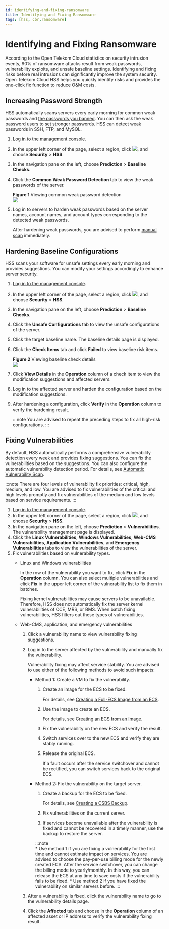 ```yaml
---
id: identifying-and-fixing-ransomware
title: Identifying and Fixing Ransomware
tags: [hss, cbr,ransomware]
---
```


# Identifying and Fixing Ransomware


According to the Open Telekom Cloud statistics on security intrusion events, 90% of ransomware attacks result from weak passwords, vulnerability exploits, and unsafe baseline settings. Identifying and fixing risks before real intrusions can significantly improve the system security. Open Telekom Cloud HSS helps you quickly identify risks and provides the one-click fix function to reduce O&M costs.

## Increasing Password Strength

HSS automatically scans servers every early morning for common weak passwords and [the passwords you banned](https://docs.otc.t-systems.com/host-security-service/umn/security_operations/policy_management/configuring_policies.html). You can then ask the weak password users to set stronger passwords. HSS can detect weak passwords in SSH, FTP, and MySQL.

1.  [Log in to the management console](https://console.otc.t-systems.com/console/).
2.  In the upper left corner of the page, select a region, click ![](/img/en-us_image_0000001312049497.png), and choose **Security** > **HSS**.
3.  In the navigation pane on the left, choose **Prediction** > **Baseline Checks**.
4.  Click the **Common Weak Password Detection** tab to view the weak passwords of the server.
    
    **Figure 1** Viewing common weak password detection  
    ![](/img/docs/best-practices/security-services/host-security-service/en-us_image_0000002177288488.png)
    
5.  Log in to servers to harden weak passwords based on the server names, account names, and account types corresponding to the detected weak passwords.
    
    After hardening weak passwords, you are advised to perform [manual scan](https://docs.otc.t-systems.com/host-security-service/umn/prediction/baseline_inspection/baseline_inspection_overview.html) immediately.
    

## Hardening Baseline Configurations

HSS scans your software for unsafe settings every early morning and provides suggestions. You can modify your settings accordingly to enhance server security.

1.  [Log in to the management console](https://console.otc.t-systems.com/console/).
2.  In the upper left corner of the page, select a region, click ![](/img/en-us_image_0000001312049497.png), and choose **Security** > **HSS**.
3.  In the navigation pane on the left, choose **Prediction** > **Baseline Checks**.
4.  Click the **Unsafe Configurations** tab to view the unsafe configurations of the server.
5.  Click the target baseline name. The baseline details page is displayed.
6.  Click the **Check Items** tab and click **Failed** to view baseline risk items.
    
    **Figure 2** Viewing baseline check details  
    ![](/img/docs/best-practices/security-services/host-security-service/en-us_image_0000002080792692.png)
    
7.  Click **View Details** in the **Operation** column of a check item to view the modification suggestions and affected servers.
8.  Log in to the affected server and harden the configuration based on the modification suggestions.
9.  After hardening a configuration, click **Verify** in the **Operation** column to verify the hardening result.
    
    :::note
        You are advised to repeat the preceding steps to fix all high-risk configurations.
    :::

## Fixing Vulnerabilities

By default, HSS automatically performs a comprehensive vulnerability detection every week and provides fixing suggestions. You can fix the vulnerabilities based on the suggestions. You can also configure the automatic vulnerability detection period. For details, see [Automatic Vulnerability Scan](https://docs.otc.t-systems.com/host-security-service/umn/prediction/vulnerability_management/vulnerability_scan.html).

:::note
    There are four levels of vulnerability fix priorities: critical, high, medium, and low. You are advised to fix vulnerabilities of the critical and high levels promptly and fix vulnerabilities of the medium and low levels based on service requirements.
:::

1.  [Log in to the management console](https://console.otc.t-systems.com/console/).
2.  In the upper left corner of the page, select a region, click ![](/img/en-us_image_0000001312049497.png), and choose **Security** > **HSS**.
3.  In the navigation pane on the left, choose **Prediction** > **Vulnerabilities**. The vulnerability management page is displayed.
4.  Click the **Linux Vulnerabilities**, **Windows Vulnerabilities**, **Web-CMS Vulnerabilities**, **Application Vulnerabilities**, and **Emergency Vulnerabilities** tabs to view the vulnerabilities of the server.
5.  Fix vulnerabilities based on vulnerability types.
    *   Linux and Windows vulnerabilities
        
        In the row of the vulnerability you want to fix, click **Fix** in the **Operation** column. You can also select multiple vulnerabilities and click **Fix** in the upper left corner of the vulnerability list to fix them in batches.
        
        Fixing kernel vulnerabilities may cause servers to be unavailable. Therefore, HSS does not automatically fix the server kernel vulnerabilities of CCE, MRS, or BMS. When batch fixing vulnerabilities, HSS filters out these types of vulnerabilities.
        
    *   Web-CMS, application, and emergency vulnerabilities
        1.  Click a vulnerability name to view vulnerability fixing suggestions.
        2.  Log in to the server affected by the vulnerability and manually fix the vulnerability.
            
            Vulnerability fixing may affect service stability. You are advised to use either of the following methods to avoid such impacts:
            
            *   Method 1: Create a VM to fix the vulnerability.
                1.  Create an image for the ECS to be fixed.
                    
                    For details, see [Creating a Full-ECS Image from an ECS](https://docs.otc.t-systems.com/image-management-service/umn/creating_a_private_image/creating_a_full-ecs_image_from_an_ecs.html).
                    
                2.  Use the image to create an ECS.
                    
                    For details, see [Creating an ECS from an Image](https://docs.otc.t-systems.com/image-management-service/umn/managing_private_images/creating_an_ecs_from_an_image.html).
                    
                3.  Fix the vulnerability on the new ECS and verify the result.
                4.  Switch services over to the new ECS and verify they are stably running.
                5.  Release the original ECS.
                    
                    If a fault occurs after the service switchover and cannot be rectified, you can switch services back to the original ECS.
                    
            *   Method 2: Fix the vulnerability on the target server.
                
                1.  Create a backup for the ECS to be fixed.
                    
                    For details, see [Creating a CSBS Backup](https://docs.otc.t-systems.com/cloud-server-backup-service/umn/getting_started/creating_a_csbs_backup.html).
                    
                2.  Fix vulnerabilities on the current server.
                3.  If services become unavailable after the vulnerability is fixed and cannot be recovered in a timely manner, use the backup to restore the server.
                

                :::note         
                    *   Use method 1 if you are fixing a vulnerability for the first time and cannot estimate impact on services. You are advised to choose the pay-per-use billing mode for the newly created ECS. After the service switchover, you can change the billing mode to yearly/monthly. In this way, you can release the ECS at any time to save costs if the vulnerability fails to be fixed.
                    *   Use method 2 if you have fixed the vulnerability on similar servers before.
                :::
                
        3.  After a vulnerability is fixed, click the vulnerability name to go to the vulnerability details page.
        4.  Click the **Affected** tab and choose in the **Operation** column of an affected asset or IP address to verify the vulnerability fixing result.
